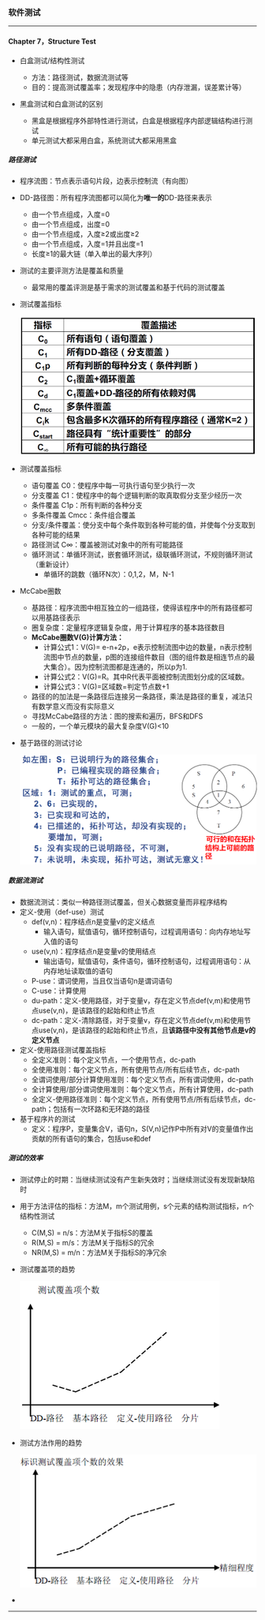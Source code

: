 ### 软件测试

------

#### Chapter 7，Structure Test

* 白盒测试/结构性测试
  * 方法：路径测试，数据流测试等
  * 目的：提高测试覆盖率；发现程序中的隐患（内存泄漏，误差累计等）

* 黑盒测试和白盒测试的区别
  * 黑盒是根据程序外部特性进行测试，白盒是根据程序内部逻辑结构进行测试
  * 单元测试大都采用白盒，系统测试大都采用黑盒

##### 路径测试

* 程序流图：节点表示语句片段，边表示控制流（有向图）

* DD-路径图：所有程序流图都可以简化为**唯一的**DD-路径来表示
  * 由一个节点组成，入度=0
  * 由一个节点组成，出度=0
  * 由一个节点组成，入度≥2或出度≥2
  * 由一个节点组成，入度=1并且出度=1
  * 长度≥1的最大链（单入单出的最大序列）

* 测试的主要评测方法是覆盖和质量

  * 最常用的覆盖评测是基于需求的测试覆盖和基于代码的测试覆盖

* 测试覆盖指标

  ![1555290934643](Pictures/Software_Test/1555290934643.png)

* 测试覆盖指标

  * 语句覆盖 C0：使程序中每一可执行语句至少执行一次
  * 分支覆盖 C1：使程序中的每个逻辑判断的取真取假分支至少经历一次
  * 条件覆盖 C1p：所有判断的各种分支
  * 多条件覆盖 Cmcc：条件组合覆盖
  * 分支/条件覆盖：使分支中每个条件取到各种可能的值，并使每个分支取到各种可能的结果
  * 路径测试 C∞：覆盖被测试对象中的所有可能路径
  * 循环测试：单循环测试，嵌套循环测试，级联循环测试，不规则循环测试（重新设计）
    * 单循环的跳数（循环N次）：0,1,2，M，N-1

* McCabe圈数

  * 基路径：程序流图中相互独立的一组路径，使得该程序中的所有路径都可以用基路径表示
  * 圈复杂度：定量程序逻辑复杂度，用于计算程序的基本路径数目
  * **McCabe圈数V(G)计算方法：**
    * 计算公式1：V(G)= e-n+2p，e表示控制流图中边的数量，n表示控制流图中节点的数量，p图的连接组件数目（图的组件数是相连节点的最大集合）。因为控制流图都是连通的，所以p为1.
    * 计算公式2：V(G)=R。其中R代表平面被控制流图划分成的区域数。
    * 计算公式3：V(G)=区域数=判定节点数+1
  * 路径的的加法是一条路径后连接另一条路径，乘法是路径的重复，减法只有数学意义而没有实际意义
  * 寻找McCabe路径的方法：图的搜索和遍历，BFS和DFS
  * 一般的，一个单元模块的最大复杂度V(G)<10

* 基于路径的测试讨论

  ![1555290898703](Pictures/Software_Test/1555290898703.png)

##### 数据流测试

* 数据流测试：类似一种路径测试覆盖，但关心数据变量而非程序结构
* 定义-使用（def-use）测试
  * def(v,n)：程序结点n是变量v的定义结点
    * 输入语句，赋值语句，循环控制语句，过程调用语句：向内存地址写入值的语句
  * use(v,n)：程序结点n是变量v的使用结点
    * 输出语句，赋值语句，条件语句，循环控制语句，过程调用语句：从内存地址读取值的语句
  * P-use：谓词使用，当且仅当语句n是谓词语句
  * C-use：计算使用
  * du-path：定义-使用路径，对于变量v，存在定义节点def(v,m)和使用节点use(v,n)，是该路径的起始和终止节点
  * dc-path：定义-清除路径，对于变量v，存在定义节点def(v,m)和使用节点use(v,n)，是该路径的起始和终止节点，且**该路径中没有其他节点是v的定义节点**
* 定义-使用路径测试覆盖指标
  * 全定义准则：每个定义节点，一个使用节点，dc-path
  * 全使用准则：每个定义节点，所有使用节点/所有后续节点，dc-path
  * 全谓词使用/部分计算使用准则：每个定义节点，所有谓词使用，dc-path
  * 全计算使用/部分谓词使用准则：每个定义节点，所有计算使用，dc-path
  * 全定义-使用路径准则：每个定义节点，所有使用节点/所有后续节点，dc-path；包括有一次环路和无环路的路径
* 基于程序片的测试
  * 定义：程序P，变量集合V，语句n，S(V,n)记作P中所有对V的变量值作出贡献的所有语句的集合，包括use和def

##### 测试的效率

* 测试停止的时期：当继续测试没有产生新失效时；当继续测试没有发现新缺陷时

* 用于方法评估的指标：方法M，m个测试用例，s个元素的结构测试指标，n个结构性测试

  * C(M,S) = n/s：方法M关于指标S的覆盖
  * R(M,S) = m/s：方法M关于指标S的冗余
  * NR(M,S) = m/n：方法M关于指标S的净冗余

* 测试覆盖项的趋势

  ![1555294416799](Pictures/Software_Test/1555294416799.png)

* 测试方法作用的趋势

  ![1555294425189](Pictures/Software_Test/1555294425189.png)

* 

------





